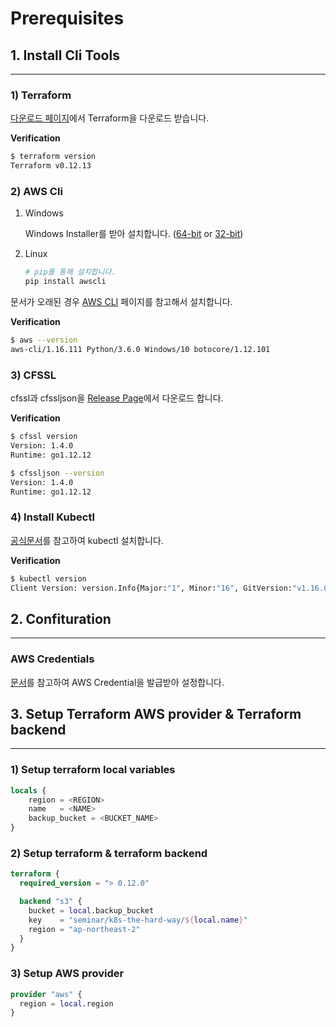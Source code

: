 # **Prerequisites**

## **1. Install Cli Tools**

---

### **1) Terraform**

[다운로드 페이지](https://www.terraform.io/downloads.html)에서 Terraform을 다운로드 받습니다.

**Verification**

```bash
$ terraform version
Terraform v0.12.13
```

### **2) AWS Cli**

1. Windows

   Windows Installer를 받아 설치합니다. ([64-bit](https://s3.amazonaws.com/aws-cli/AWSCLI64PY3.msi) or [32-bit](https://s3.amazonaws.com/aws-cli/AWSCLI32PY3.msi))

2. Linux

   ```bash
   # pip를 통해 설치합니다.
   pip install awscli
   ```

문서가 오래된 경우 [AWS CLI](https://aws.amazon.com/cli) 페이지를 참고해서 설치합니다.

**Verification**

```bash
$ aws --version
aws-cli/1.16.111 Python/3.6.0 Windows/10 botocore/1.12.101
```

### **3) CFSSL**

cfssl과 cfssljson을 [Release Page](https://github.com/cloudflare/cfssl/releases)에서 다운로드 합니다.

**Verification**

```bash
$ cfssl version
Version: 1.4.0
Runtime: go1.12.12

$ cfssljson --version
Version: 1.4.0
Runtime: go1.12.12
```

### **4) Install Kubectl**

[공식문서](https://kubernetes.io/docs/tasks/tools/install-kubectl/)를 참고하여 kubectl 설치합니다.

**Verification**

```bash
$ kubectl version
Client Version: version.Info{Major:"1", Minor:"16", GitVersion:"v1.16.0", GitCommit:"2bd9643cee5b3b3a5ecbd3af49d09018f0773c77", GitTreeState:"clean", BuildDate:"2019-09-18T14:36:53Z", GoVersion:"go1.12.9", Compiler:"gc", Platform:"windows/amd64"}
```

## **2. Confituration**

---

### **AWS Credentials**

[문서](https://docs.aws.amazon.com/cli/latest/userguide/cli-chap-configure.html)를 참고하여 AWS Credential을 발급받아 설정합니다.

## **3. Setup Terraform AWS provider & Terraform backend**

---

### **1) Setup terraform local variables**

```terraform
locals {
    region = <REGION>
    name   = <NAME>
    backup_bucket = <BUCKET_NAME>
}
```

### **2) Setup terraform & terraform backend**

```terraform
terraform {
  required_version = "> 0.12.0"

  backend "s3" {
    bucket = local.backup_bucket
    key    = "seminar/k8s-the-hard-way/${local.name}"
    region = "ap-northeast-2"
  }
}
```

### **3) Setup AWS provider**

```terraform
provider "aws" {
  region = local.region
}
```
